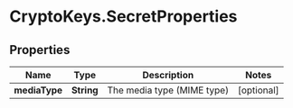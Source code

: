 # CryptoKeys.SecretProperties

## Properties
Name | Type | Description | Notes
------------ | ------------- | ------------- | -------------
**mediaType** | **String** | The media type (MIME type) | [optional] 


